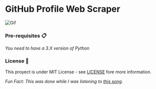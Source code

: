 # GitHub Profile Web Scraper

![Gif](https://thumbs.gfycat.com/PhysicalBabyishAmericanavocet-size_restricted.gif)

### Pre-requisites 📋

_You need to have a 3.X version of Python_

### License 📄

This proyect is under MIT License - see [LICENSE](./LICENSE) fore more information.


*Fun Fact: This was done while I was listening to [this song](https://youtu.be/7lvDCMkjcsM).*